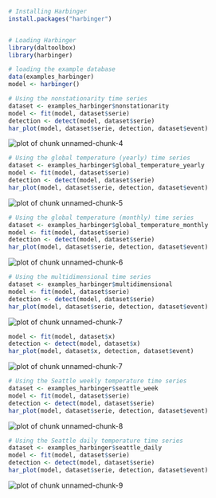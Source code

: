
``` r
# Installing Harbinger
install.packages("harbinger")
```

```

```


``` r
# Loading Harbinger
library(daltoolbox)
library(harbinger) 
```


``` r
# loading the example database
data(examples_harbinger)
model <- harbinger()
```


``` r
# Using the nonstationarity time series 
dataset <- examples_harbinger$nonstationarity
model <- fit(model, dataset$serie)
detection <- detect(model, dataset$serie)
har_plot(model, dataset$serie, detection, dataset$event)
```

![plot of chunk unnamed-chunk-4](fig/examples_harbinger/unnamed-chunk-4-1.png)


``` r
# Using the global temperature (yearly) time series
dataset <- examples_harbinger$global_temperature_yearly
model <- fit(model, dataset$serie)
detection <- detect(model, dataset$serie)
har_plot(model, dataset$serie, detection, dataset$event)
```

![plot of chunk unnamed-chunk-5](fig/examples_harbinger/unnamed-chunk-5-1.png)


``` r
# Using the global temperature (monthly) time series
dataset <- examples_harbinger$global_temperature_monthly
model <- fit(model, dataset$serie)
detection <- detect(model, dataset$serie)
har_plot(model, dataset$serie, detection, dataset$event)
```

![plot of chunk unnamed-chunk-6](fig/examples_harbinger/unnamed-chunk-6-1.png)


``` r
# Using the multidimensional time series 
dataset <- examples_harbinger$multidimensional
model <- fit(model, dataset$serie)
detection <- detect(model, dataset$serie)
har_plot(model, dataset$serie, detection, dataset$event)
```

![plot of chunk unnamed-chunk-7](fig/examples_harbinger/unnamed-chunk-7-1.png)

``` r
model <- fit(model, dataset$x)
detection <- detect(model, dataset$x)
har_plot(model, dataset$x, detection, dataset$event)
```

![plot of chunk unnamed-chunk-7](fig/examples_harbinger/unnamed-chunk-7-2.png)


``` r
# Using the Seattle weekly temperature time series
dataset <- examples_harbinger$seattle_week
model <- fit(model, dataset$serie)
detection <- detect(model, dataset$serie)
har_plot(model, dataset$serie, detection, dataset$event)
```

![plot of chunk unnamed-chunk-8](fig/examples_harbinger/unnamed-chunk-8-1.png)


``` r
# Using the Seattle daily temperature time series
dataset <- examples_harbinger$seattle_daily
model <- fit(model, dataset$serie)
detection <- detect(model, dataset$serie)
har_plot(model, dataset$serie, detection, dataset$event)
```

![plot of chunk unnamed-chunk-9](fig/examples_harbinger/unnamed-chunk-9-1.png)

